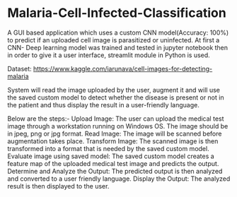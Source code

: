 # Malaria-Cell-Infected-Classification

A GUI based application which uses a custom CNN model(Accuracy: 100%) to predict if an uploaded cell image is parasitized or uninfected. At first a CNN- Deep learning model was trained and tested in jupyter notebook then in order to give it a user interface, streamlit module in Python is used.

Dataset: https://www.kaggle.com/iarunava/cell-images-for-detecting-malaria

System will read the image uploaded by the user, augment it and will use the saved custom model to detect whether the disease is present or not in the patient and thus display the result in a user-friendly language.

Below are the steps:-
Upload Image: The user can upload the medical test image through a workstation running on Windows OS. The image should be in jpeg, png or jpg format.
Read Image: The image will be scanned before augmentation takes place.
Transform Image: The scanned image is then transformed into a format that is needed by the saved custom model.
Evaluate image using saved model: The saved custom model creates a feature map of the uploaded medical test image and predicts the output.
Determine and Analyze the Output: The predicted output is then analyzed and converted to a user friendly language.
Display the Output: The analyzed result is then displayed to the user.
